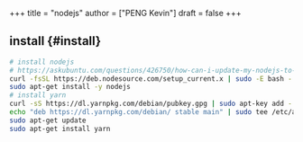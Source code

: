 +++
title = "nodejs"
author = ["PENG Kevin"]
draft = false
+++

## install {#install}

```bash
# install nodejs
# https://askubuntu.com/questions/426750/how-can-i-update-my-nodejs-to-the-latest-version
curl -fsSL https://deb.nodesource.com/setup_current.x | sudo -E bash -
sudo apt-get install -y nodejs
# install yarn
curl -sS https://dl.yarnpkg.com/debian/pubkey.gpg | sudo apt-key add -
echo "deb https://dl.yarnpkg.com/debian/ stable main" | sudo tee /etc/apt/sources.list.d/yarn.list
sudo apt-get update
sudo apt-get install yarn
```
